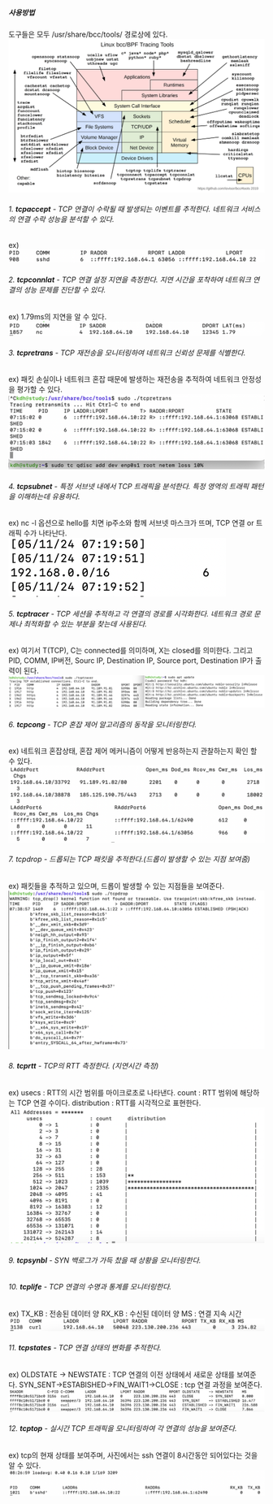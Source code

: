 
#####  사용방법
도구들은 모두 /usr/share/bcc/tools/ 경로상에 있다.
![](img/bcc_tracing_tool.png)

###### 1. **tcpaccept** - TCP 연결이 수락될 때 발생되는 이벤트를 추적한다. 네트워크 서비스의 연결 수락 성능을 분석할 수 있다.
   ex)![](img/tcpaccept.png)

###### 2. **tcpconnlat** - TCP 연결 설정 지연을 측정한다. 지연 시간을 포착하여 네트워크 연결의 성능 문제를 진단할 수 있다.
   ex) 1.79ms의 지연을 알 수 있다.![](img/tcpconnlat.png)
   
###### 3. **tcpretrans** - TCP 재전송을 모니터링하여 네트워크 신뢰성 문제를 식별한다. 
   ex) 패킷 손실이나 네트워크 혼잡 때문에 발생하는 재전송을 추적하여 네트워크 안정성을 평가할 수 있다.
   ![](img/tcpretrans.png)
###### 4. **tcpsubnet** - 특정 서브넷 내에서 TCP 트래픽을 분석한다. 특정 영역의 트래픽 패턴을 이해하는데 유용하다.
   ex) nc -l 옵션으로 hello를 치면 ip주소와 함께 서브넷 마스크가 뜨며, TCP 연결 or 트래픽 수가 나타난다.
   ![](img/tcpsubnet.png)
     
###### 5. **tcptracer** - TCP 세션을 추적하고 각 연결의 경로를 시각화한다. 네트워크 경로 문제나 최적화할 수 있는 부분을 찾는데 사용된다.
   ex) 여기서 T(TCP), C는 connected를 의미하며, X는 closed를 의미한다.
   그리고 PID, COMM, IP버전, Sourc IP, Destination IP, Source port, Destination IP가 출력이 된다.
  ![](img/tcptracer.png)
   
###### 6. **tcpcong** - TCP 혼잡 제어 알고리즘의 동작을 모니터링한다. 
   ex) 네트워크 혼잡상태, 혼잡 제어 메커니즘이 어떻게 반응하는지 관찰하는지 확인 할 수 있다.![](img/tcpcong.png)
###### 7. tcpdrop - 드롭되는 TCP 패킷을 추적한다.(드롭이 발생할 수 있는 지점 보여줌)
   ex) 패킷들을 추적하고 있으며, 드롭이 발생할 수 있는 지점들을 보여준다.![](img/tcpdrop.png)
###### 8. **tcprtt** - TCP의 RTT 측정한다. (지연시간 측정)
   ex) usecs : RTT의 시간 범위를 마이크로초로 나타낸다.
   count : RTT 범위에 해당하는 TCP 연결 수이다.
   distribution : RTT를 시각적으로 표현한다.
   ![](img/tcprtt.png)
###### 9. **tcpsynbl** - SYN 백로그가 가득 찼을 때 상황을 모니터링한다.
###### 10. **tcplife** - TCP 연결의 수명과 통계를 모니터링한다.
ex) TX_KB : 전송된 데이터 양
	RX_KB : 수신된 데이터 양
    MS : 연결 지속 시간
![](img/tcplife.png)
###### 11. **tcpstates** - TCP 연결 상태의 변화를 추적한다.
ex) OLDSTATE -> NEWSTATE : TCP 연결의 이전 상태에서 새로운 상태를 보여준다.
    SYN_SENT->ESTABISHED->FIN_WAIT1->CLOSE : tcp 연결 과정을 보여준다.
    ![](img/tcpstates.png)
###### 12. **tcptop** - 실시간 TCP 트래픽을 모니터링하여 각 연결의 성능을 보여준다. 
ex) tcp의 현재 상태를 보여주며, 사진에서는 ssh 연결이 8시간동안 되어있다는 것을 알 수 있다.![](img/tcptop.png)